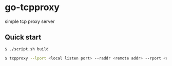 # go-tcpproxy
simple tcp proxy server


## Quick start
```bash
$ ./script.sh build

$ tcpproxy --lport <local listen port> --raddr <remote addr> --rport <remote port>

```

